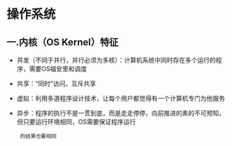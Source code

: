 # 操作系统
## 一.内核（OS Kernel）特征
 * 并发（不同于并行，并行必须为多核）：计算机系统中同时存在多个运行的程序，需要OS福安里和调度
 * 共享：“同时”访问，互斥共享
 * 虚拟：利用多道程序设计技术，让每个用户都觉得有一个计算机专门为他服务
 * 异步：程序的执行不是一贯到底，而是走走停停，向前推进的素的不可预知，但只要运行环境相同，OS需要保证程序运行
        
        的结果也要相同
